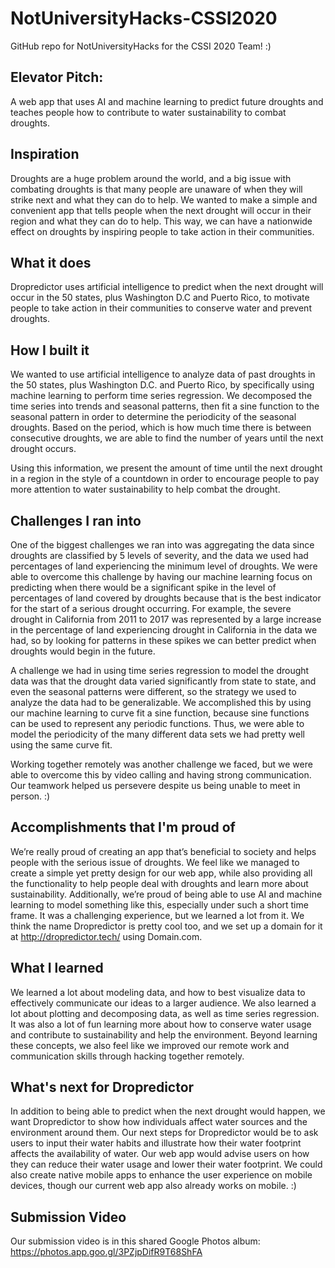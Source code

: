 # NotUniversityHacks-CSSI2020
GitHub repo for NotUniversityHacks for the CSSI 2020 Team! :)

## Elevator Pitch:
A web app that uses AI and machine learning to predict future droughts and teaches people how to contribute to water sustainability to combat droughts.

## Inspiration
Droughts are a huge problem around the world, and a big issue with combating droughts is that many people are unaware of when they will strike next and what they can do to help. We wanted to make a simple and convenient app that tells people when the next drought will occur in their region and what they can do to help. This way, we can have a nationwide effect on droughts by inspiring people to take action in their communities.

## What it does
Dropredictor uses artificial intelligence to predict when the next drought will occur in the 50 states, plus Washington D.C and Puerto Rico, to motivate people to take action in their communities to conserve water and prevent droughts.

## How I built it
We wanted to use artificial intelligence to analyze data of past droughts in the 50 states, plus Washington D.C. and Puerto Rico, by specifically using machine learning to perform time series regression. We decomposed the time series into trends and seasonal patterns, then fit a sine function to the seasonal pattern in order to determine the periodicity of the seasonal droughts. Based on the period, which is how much time there is between consecutive droughts, we are able to find the number of years until the next drought occurs. 

Using this information, we present the amount of time until the next drought in a region in the style of a countdown in order to encourage people to pay more attention to water sustainability to help combat the drought.

## Challenges I ran into
One of the biggest challenges we ran into was aggregating the data since droughts are classified by 5 levels of severity, and the data we used had percentages of land experiencing the minimum level of droughts. We were able to overcome this challenge by having our machine learning focus on predicting when there would be a significant spike in the level of percentages of land covered by droughts because that is the best indicator for the start of a serious drought occurring. For example, the severe drought in California from 2011 to 2017 was represented by a large increase in the percentage of land experiencing drought in California in the data we had, so by looking for patterns in these spikes we can better predict when droughts would begin in the future.  

A challenge we had in using time series regression to model the drought data was that the drought data varied significantly from state to state, and even the seasonal patterns were different, so the strategy we used to analyze the data had to be generalizable. We accomplished this by using our machine learning to curve fit a sine function, because sine functions can be used to represent any periodic functions. Thus, we were able to model the periodicity of the many different data sets we had pretty well using the same curve fit.   

Working together remotely was another challenge we faced, but we were able to overcome this by video calling and having strong communication. Our teamwork helped us persevere despite us being unable to meet in person. :)

## Accomplishments that I'm proud of
We’re really proud of creating an app that’s beneficial to society and helps people with the serious issue of droughts. We feel like we managed to create a simple yet pretty design for our web app, while also providing all the functionality to help people deal with droughts and learn more about sustainability. Additionally, we’re proud of being able to use AI and machine learning to model something like this, especially under such a short time frame. It was a challenging experience, but we learned a lot from it. We think the name Dropredictor is pretty cool too, and we set up a domain for it at http://dropredictor.tech/ using Domain.com. 

## What I learned
We learned a lot about modeling data, and how to best visualize data to effectively communicate our ideas to a larger audience. We also learned a lot about plotting and decomposing data, as well as time series regression. It was also a lot of fun learning more about how to conserve water usage and contribute to sustainability and help the environment. Beyond learning these concepts, we also feel like we improved our remote work and communication skills through hacking together remotely. 

## What's next for Dropredictor
In addition to being able to predict when the next drought would happen, we want Dropredictor to show how individuals affect water sources and the environment around them. Our next steps for Dropredictor would be to ask users to input their water habits and illustrate how their water footprint affects the availability of water. Our web app would advise users on how they can reduce their water usage and lower their water footprint. We could also create native mobile apps to enhance the user experience on mobile devices, though our current web app also already works on mobile. :)

## Submission Video
Our submission video is in this shared Google Photos album: https://photos.app.goo.gl/3PZjpDifR9T68ShFA




